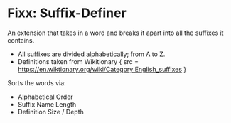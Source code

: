 # Fixx: Suffix-Definer
An extension that takes in a word and breaks it apart into all the suffixes it contains. 
- All suffixes are divided alphabetically; from A to Z. 
- Definitions taken from Wikitionary { src = https://en.wiktionary.org/wiki/Category:English_suffixes }

Sorts the words via:
- Alphabetical Order
- Suffix Name Length
- Definition Size / Depth
